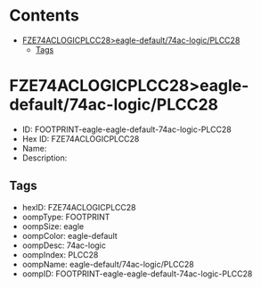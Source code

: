 



Contents
========

* [FZE74ACLOGICPLCC28>eagle-default/74ac-logic/PLCC28](#fze74aclogicplcc28eagle-default74ac-logicplcc28)
	* [Tags](#tags)

# FZE74ACLOGICPLCC28>eagle-default/74ac-logic/PLCC28

- ID: FOOTPRINT-eagle-eagle-default-74ac-logic-PLCC28
- Hex ID: FZE74ACLOGICPLCC28
- Name: 
- Description: 

## Tags

- hexID: FZE74ACLOGICPLCC28
- oompType: FOOTPRINT
- oompSize: eagle
- oompColor: eagle-default
- oompDesc: 74ac-logic
- oompIndex: PLCC28
- oompName: eagle-default/74ac-logic/PLCC28
- oompID: FOOTPRINT-eagle-eagle-default-74ac-logic-PLCC28
